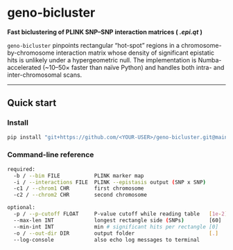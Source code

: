 # geno-bicluster

**Fast biclustering of PLINK SNP–SNP interaction matrices ( *.epi.qt* )**

`geno-bicluster` pinpoints rectangular “hot-spot” regions in a chromosome-by-chromosome
interaction matrix whose density of significant epistatic hits is unlikely under a
hypergeometric null.  The implementation is Numba-accelerated (~10–50× faster
than naïve Python) and handles both intra- and inter-chromosomal scans.

---

## Quick start

### Install

```bash
pip install "git+https://github.com/<YOUR-USER>/geno-bicluster.git@main"
```

### Command-line reference
```bash
required:
  -b / --bim FILE           PLINK marker map
  -i / --interactions FILE  PLINK --epistasis output (SNP x SNP)
  -c1 / --chrom1 CHR        first chromosome
  -c2 / --chrom2 CHR        second chromosome

optional:
  -p / --p-cutoff FLOAT     P-value cutoff while reading table   [1e-2]
  --max-len INT             longest rectangle side (SNPs)        [60]
  --min-int INT             min # significant hits per rectangle [0]
  -o / --out-dir DIR        output folder                        [.]
  --log-console             also echo log messages to terminal
```
